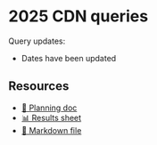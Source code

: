 # 2025 CDN queries

<!--
  This directory contains all of the 2025 CDN chapter queries.

  Each query should have a corresponding `metric_name.sql` file.
  Note that readers are linked to this directory, so try to make the SQL file names descriptive for easy browsing.

  Analysts: if helpful, you can use this README to give additional info about the queries.
-->

Query updates:
- Dates have been updated




## Resources

- [📄 Planning doc][~google-doc]
- [📊 Results sheet][~google-sheets]
- [📝 Markdown file][~chapter-markdown]

[~google-doc]: https://docs.google.com/document/d/1mPSPKJtFcazw0t6MoA5CSV6sTVM7N6K0CTAEdIwN_60
[~google-sheets]: https://docs.google.com/spreadsheets/d/1xc7EkFIIA5Lon9Ao9ksmiIq-0j0qc1TbhreKJgc5DBE
[~chapter-markdown]: https://github.com/HTTPArchive/almanac.httparchive.org/tree/main/src/content/en/2025/cdn.md
